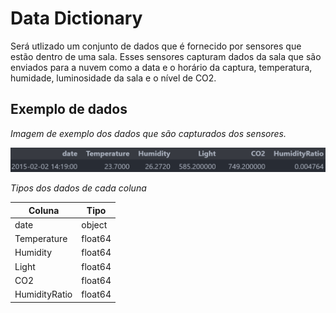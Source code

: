 # Data Dictionary
Será utlizado um conjunto de dados que é fornecido por sensores que estão dentro de uma sala. Esses sensores capturam dados da sala que são enviados para a nuvem como a data e o horário da captura, temperatura, humidade, luminosidade da sala e o nível de CO2.

## Exemplo de dados
_Imagem de exemplo dos dados que são capturados dos sensores._

![Exemplo dos dados](data_example.PNG)

_Tipos dos dados de cada coluna_

| Coluna        | Tipo         |
|---------------|--------------|
| date          | object       |
| Temperature   | float64      |
| Humidity      | float64      |
| Light         | float64      |
| CO2           | float64      |
| HumidityRatio | float64      |